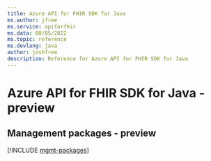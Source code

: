 ```yaml
---
title: Azure API for FHIR SDK for Java
ms.author: jfree
ms.service: apiforfhir
ms.data: 08/05/2022
ms.topic: reference
ms.devlang: java
author: joshfree
description: Reference for Azure API for FHIR SDK for Java
---
```

# Azure API for FHIR SDK for Java - preview

## Management packages - preview
[!INCLUDE [mgmt-packages](api-for-fhir-mgmt-index.md)]